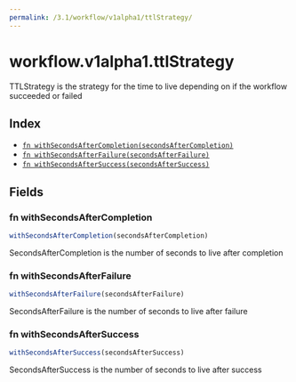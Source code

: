 ```yaml
---
permalink: /3.1/workflow/v1alpha1/ttlStrategy/
---
```


# workflow.v1alpha1.ttlStrategy

TTLStrategy is the strategy for the time to live depending on if the workflow succeeded or failed

## Index

* [`fn withSecondsAfterCompletion(secondsAfterCompletion)`](#fn-withsecondsaftercompletion)
* [`fn withSecondsAfterFailure(secondsAfterFailure)`](#fn-withsecondsafterfailure)
* [`fn withSecondsAfterSuccess(secondsAfterSuccess)`](#fn-withsecondsaftersuccess)

## Fields

### fn withSecondsAfterCompletion

```ts
withSecondsAfterCompletion(secondsAfterCompletion)
```

SecondsAfterCompletion is the number of seconds to live after completion

### fn withSecondsAfterFailure

```ts
withSecondsAfterFailure(secondsAfterFailure)
```

SecondsAfterFailure is the number of seconds to live after failure

### fn withSecondsAfterSuccess

```ts
withSecondsAfterSuccess(secondsAfterSuccess)
```

SecondsAfterSuccess is the number of seconds to live after success